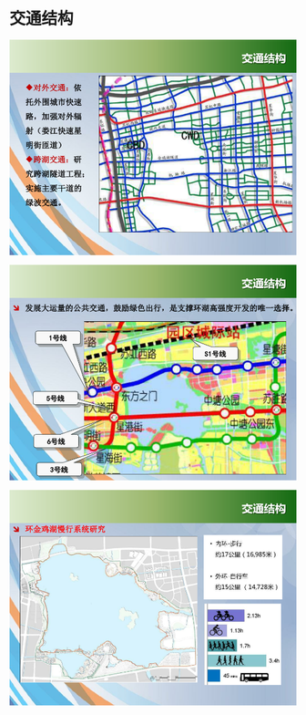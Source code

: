 # 交通结构

![sip_jinji_lake_dushu_lake_plan_29](../../assets/img/sip_jinji_lake_dushu_lake_plan_29.png)

![sip_jinji_lake_dushu_lake_plan_30](../../assets/img/sip_jinji_lake_dushu_lake_plan_30.png)

![sip_jinji_lake_dushu_lake_plan_31](../../assets/img/sip_jinji_lake_dushu_lake_plan_31.png)
